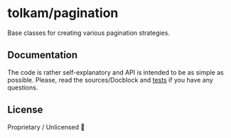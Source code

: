 # tolkam/pagination

Base classes for creating various pagination strategies.

## Documentation

The code is rather self-explanatory and API is intended to be as simple as possible. Please, read the sources/Docblock and [tests](/tests) if you have any questions.

## License

Proprietary / Unlicensed 🤷
